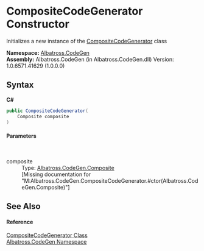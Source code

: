 # CompositeCodeGenerator Constructor 
 

Initializes a new instance of the <a href="951a7291-b5cc-2096-0bac-c6ac30ebc8ed">CompositeCodeGenerator</a> class

**Namespace:**&nbsp;<a href="15cf6e12-be6a-9747-9980-acf9dcacbf1a">Albatross.CodeGen</a><br />**Assembly:**&nbsp;Albatross.CodeGen (in Albatross.CodeGen.dll) Version: 1.0.6571.41629 (1.0.0.0)

## Syntax

**C#**<br />
``` C#
public CompositeCodeGenerator(
	Composite composite
)
```


#### Parameters
&nbsp;<dl><dt>composite</dt><dd>Type: <a href="0974aae5-af89-5f16-3883-86405e69cd63">Albatross.CodeGen.Composite</a><br />\[Missing <param name="composite"/> documentation for "M:Albatross.CodeGen.CompositeCodeGenerator.#ctor(Albatross.CodeGen.Composite)"\]</dd></dl>

## See Also


#### Reference
<a href="951a7291-b5cc-2096-0bac-c6ac30ebc8ed">CompositeCodeGenerator Class</a><br /><a href="15cf6e12-be6a-9747-9980-acf9dcacbf1a">Albatross.CodeGen Namespace</a><br />